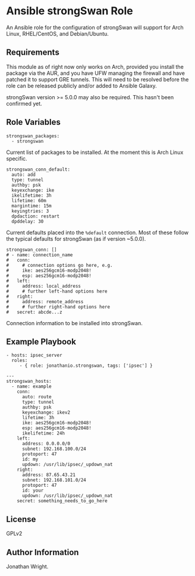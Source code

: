 # Ansible strongSwan Role

An Ansible role for the configuration of strongSwan will support for Arch Linux,
RHEL/CentOS, and Debian/Ubuntu.

## Requirements

This module as of right now only works on Arch, provided you install the package
via the AUR, and you have UFW managing the firewall and have patched it to
support GRE tunnels. This will need to be resolved before the role can be
released publicly and/or added to Ansible Galaxy.

strongSwan version >= 5.0.0 may also be required. This hasn't been confirmed
yet.

## Role Variables

    strongswan_packages:
      - strongswan

Current list of packages to be installed. At the moment this is Arch Linux
specific.

    strongswan_conn_default:
      auto: add
      type: tunnel
      authby: psk
      keyexchange: ike
      ikelifetime: 3h
      lifetime: 60m
      margintime: 15m
      keyingtries: 3
      dpdaction: restart
      dpddelay: 30

Current defaults placed into the `%default` connection. Most of these follow the typical defaults for strongSwan (as if version ~5.0.0).

    strongswan_conn: []
    # - name: connection_name
    #   conn:
    #     # connection options go here, e.g.
    #     ike: aes256gcm16-modp2048!
    #     esp: aes256gcm16-modp2048!
    #   left:
    #     address: local_address
    #     # further left-hand options here
    #   right:
    #     address: remote_address
    #     # further right-hand options here
    #   secret: abcde...z

Connection information to be installed into strongSwan.

## Example Playbook

    - hosts: ipsec_server
      roles:
         - { role: jonathanio.strongswan, tags: ['ipsec'] }

    ---
    strongswan_hosts:
      - name: example
        conn:
          auto: route
          type: tunnel
          authby: psk
          keyexchange: ikev2
          lifetime: 3h
          ike: aes256gcm16-modp2048!
          esp: aes256gcm16-modp2048!
          ikelifetime: 24h
        left:
          address: 0.0.0.0/0
          subnet: 192.168.100.0/24
          protoport: 47
          id: my
          updown: /usr/lib/ipsec/_updown_nat
        right:
          address: 87.65.43.21
          subnet: 192.168.101.0/24
          protoport: 47
          id: your
          updown: /usr/lib/ipsec/_updown_nat
        secret: something_needs_to_go_here

## License

GPLv2

## Author Information

Jonathan Wright.
